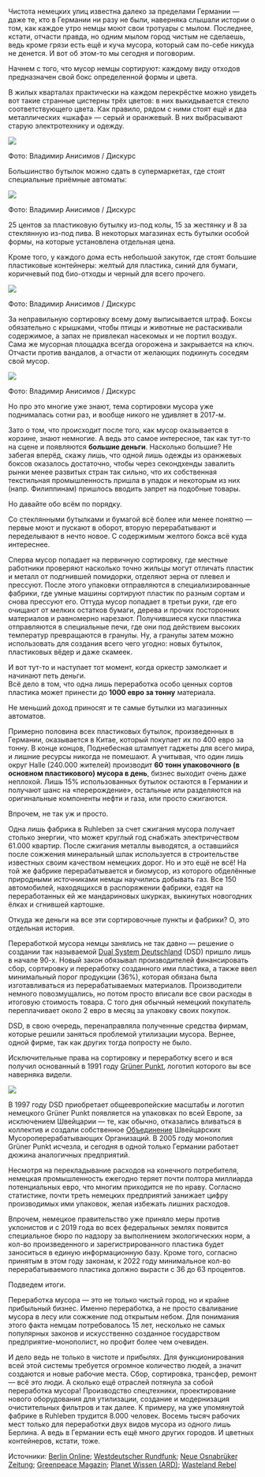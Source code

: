 Чистота немецких улиц известна далеко за пределами Германии — даже те, кто в Германии ни разу не были, наверняка слышали истории о том, как каждое утро немцы моют свои тротуары с мылом. Последнее, кстати, отчасти правда, но одним мылом город чистым не сделаешь, ведь кроме грязи есть ещё и куча мусора, который сам по-себе никуда не денется. И вот об этом-то мы сегодня и поговорим.

Начнем с того, что мусор немцы сортируют: каждому виду отходов предназначен свой бокс определенной формы и цвета.

В жилых кварталах практически на каждом перекрёстке можно увидеть вот такие странные цистерны трёх цветов: в них выкидывается стекло соответствующего цвета. Как правило, рядом с ними стоят ещё и два металлических «шкафа» — серый и оранжевый. В них выбрасывают старую электротехнику и одежду.

![](https://assets.discours.io/unsafe/900x/production/image/9821bc60-a54e-11e8-bfc7-9b5979ddfe3f.jpeg)

Фото: Владимир Анисимов / Дискурс

Большинство бутылок можно сдать в супермаркетах, где стоят специальные приёмные автоматы:  


![](https://assets.discours.io/unsafe/900x/production/image/988f4b40-a54e-11e8-bfc7-9b5979ddfe3f.jpeg)

Фото: Владимир Анисимов / Дискурс

25 центов за пластиковую бутылку из-под колы, 15 за жестянку и 8 за стеклянную из-под пива. В некоторых магазинах есть бутылки особой формы, на которые установлена отдельная цена.  


Кроме того, у каждого дома есть небольшой закуток, где стоят большие пластиковые контейнеры: желтый для пластика, синий для бумаги, коричневый под био-отходы и черный для всего прочего.

![](https://assets.discours.io/unsafe/900x/production/image/99140ba0-a54e-11e8-bfc7-9b5979ddfe3f.jpeg)

Фото: Владимир Анисимов / Дискурс

За неправильную сортировку всему дому выписывается штраф. Боксы обязательно с крышками, чтобы птицы и животные не растаскивали содержимое, а запах не привлекал насекомых и не портил воздух. Сама же мусорная площадка всегда огорожена и закрывается на ключ. Отчасти против вандалов, а отчасти от желающих подкинуть соседям свой мусор.  


![](https://assets.discours.io/unsafe/900x/production/image/99bd1ce0-a54e-11e8-bfc7-9b5979ddfe3f.jpeg)

Фото: Владимир Анисимов / Дискурс

Но про это многие уже знают, тема сортировки мусора уже поднималась сотни раз, и вообще никого не удивляет в 2017-м.

Зато о том, что происходит после того, как мусор оказывается в корзине, знают немногие. А ведь это самое интересное, так как тут-то на сцене и появляются **большие деньги**. Насколько большие? Не забегая вперёд, скажу лишь, что одной лишь одежды из оранжевых боксов оказалось достаточно, чтобы через секондхенды завалить рынки менее развитых стран так сильно, что их собственная текстильная промышленность пришла в упадок и некоторым из них (напр. Филиппинам) пришлось вводить запрет на подобные товары.

Но давайте обо всём по порядку.

Со стеклянными бутылками и бумагой всё более или менее понятно — первые моют и пускают в оборот, вторую перерабатывают и переделывают в нечто новое. С содержимым желтого бокса всё куда интереснее.

Сперва мусор попадает на первичную сортировку, где местные работники проверяют насколько точно жильцы могут отличать пластик и металл от подгнившей помидорки, отделяют зерна от плевел и прессуют. После этого упаковки отправляются в специализированные фабрики, где умные машины сортируют пластик по разным сортам и снова прессуют его. Оттуда мусор попадает в третьи руки, где его очищают от мелких остатков бумаги, дерева и прочих посторонних материалов и равномерно нарезают. Получившиеся куски пластика отправляются в специальные печи, где они под действием высоких температур превращаются в гранулы. Ну, а гранулы затем можно использовать для создания всего чего угодно: новых бутылок, пластиковых вёдер и даже скамеек.

И вот тут-то и наступает тот момент, когда оркестр замолкает и начинают петь деньги.  
Всё дело в том, что одна лишь переработка особо ценных сортов пластика может принести до **1000 евро за тонну** материала.

Не меньший доход приносят и те самые бутылки из магазинных автоматов.

Примерно половина всех пластиковых бутылок, произведенных в Германии, оказывается в Китае, который покупает их по 400 евро за тонну. В конце концов, Поднебесная штампует гаджеты для всего мира, и лишние ресурсы никогда не помешают. А учитывая, что один лишь округ Halle (240.000 жителей) производит **60 тонн упаковочного (в основном пластикового) мусора в день[‌](#)**, бизнес выходит очень даже неплохой. Лишь 15% использованных бутылок остаются в Германии и получают шанс на «перерождение», остальные или разделяются на оригинальные компоненты нефти и газа, или просто сжигаются.

Впрочем, не так уж и просто.

Одна лишь фабрика в Ruhleben за счет сжигания мусора получает столько энергии, что может круглый год снабжать электричеством 61.000 квартир. После сжигания металлы выводятся, а оставшийся после сожжения минеральный шлак используется в строительстве известных своим качеством немецких дорог. Но и это ещё не всё! На той же фабрике перерабатывается и биомусор, из которого обделённые природными источниками немцы научились добывать газ. Все 150 автомобилей, находящихся в распоряжении фабрики, ездят на переработанных ей же мандариновых шкурках, выкинутых новогодних ёлках и сгнившей картошке.

Откуда же деньги на все эти сортировочные пункты и фабрики? О, это отдельная история.

Переработкой мусора немцы занялись не так давно — решение о создании так называемой [Dual System Deutschland](https://de.wikipedia.org/wiki/Duales_System_\(Abfallwirtschaft\)) (DSD) пришло лишь в начале 90-х. Новый закон обязывал производителей финансировать сбор, сортировку и переработку созданного ими пластика, а также ввел минимальный порог продукции (36%), которая обязана была изготавливаться из перерабатываемых материалов. Производители немного повозмущались, но потом просто вписали все свои расходы в итоговую стоимость товара. С того дня обычный немецкий покупатель переплачивает около 2 евро в месяц за упаковку своих покупок.

DSD, в свою очередь, перенаправляла полученные средства фирмам, которые решили заняться проблемой утилизации мусора. Вернее, одной фирме, так как других тогда попросту не было.

Исключительные права на сортировку и переработку всего и вся получил основанный в 1991 году [Grüner Punkt](https://de.wikipedia.org/wiki/Gr%C3%BCner_Punkt), логотип которого вы все наверняка видели.

![](https://assets.discours.io/unsafe/900x/production/image/9a252d80-a54e-11e8-bfc7-9b5979ddfe3f.png)

В 1997 году DSD приобретает общеевропейские масштабы и логотип немецкого Grüner Punkt появляется на упаковках по всей Европе, за исключением Швейцарии — те, как обычно, отказались вливаться в коллектив и создали собственное [Объединение](http://www.swissrecycling.ch/) Швейцарских Мусороперерабатывающих Организаций. В 2005 году монополия Grüner Punkt исчезла, и сегодня в одной только Германии работает дюжина аналогичных предприятий.  


Несмотря на перекладывание расходов на конечного потребителя, немецкая промышленность ежегодно теряет почти полтора миллиарда потенциальных евро, что многим приходится не по нраву. Согласно статистике, почти треть немецких предприятий занижает цифру производимых ими упаковок, желая избежать лишних расходов.

Впрочем, немецкое правительство уже приняло меры против уклонистов и с 2019 года во всех федеральных землях появится специальное бюро по надзору за выполнением экологических норм, а кол-во произведенного и зарегистрированного пластика будет заноситься в единую информационную базу. Кроме того, согласно принятым в этом году законам, к 2022 году минимальное кол-во перерабатываемого пластика должно вырасти с 36 до 63 процентов.

Подведем итоги.

Переработка мусора — это не только чистый город, но и крайне прибыльный бизнес. Именно переработка, а не просто сваливание мусора в лесу или сожжение под открытым небом. Для понимания этого факта немцам потребовалось 15 лет, несколько не самых популярных законов и искусственно созданное государством предприятие-монополист, но профит более чем очевиден.

И дело ведь не только в чистоте и прибылях. Для функционирования всей этой системы требуется огромное количество людей, а значит создаются и новые рабочие места. Сбор, сортировка, трансфер, ремонт — всё это люди. А сколько ещё отраслей потянула за собой переработка мусора! Производство спецтехники, проектирование нового оборудования для утилизации, создание и модернизация очистительных фильтров и так далее. К примеру, на уже упомянутой фабрике в Ruhleben трудится 8.000 человек. Восемь тысяч рабочих мест только для переработки двух видов мусора из одного лишь Берлина. А ведь в Германии есть ещё много других городов. И цветных контейнеров, кстати, тоже.

Источники: [Berlin Online](https://www.berlinonline.de/magazin/reportage/3853639-3344923-was-mit-unserem-muell-passiert.html); [Westdeutscher Rundfunk](http://www1.wdr.de/wissen/technik/muellrecycling-100.html); [Neue Osnabrüker Zeitung](https://www.noz.de/lokales/georgsmarienhuette/artikel/930779/was-passiert-mit-dem-muell-aus-dem-gelben-sack-1#gallery&0&0&930779); [Greenpeace Magazin](https://www.greenpeace-magazin.de/der-muell-und-die-mythen); [Planet﻿ Wissen (ARD)](http://www.planet-wissen.de/gesellschaft/muell/muellentsorgung/index.html); [Wasteland Rebel](http://wastelandrebel.com/de/was-passiert-eigentlich-mit-dem-muell/)
